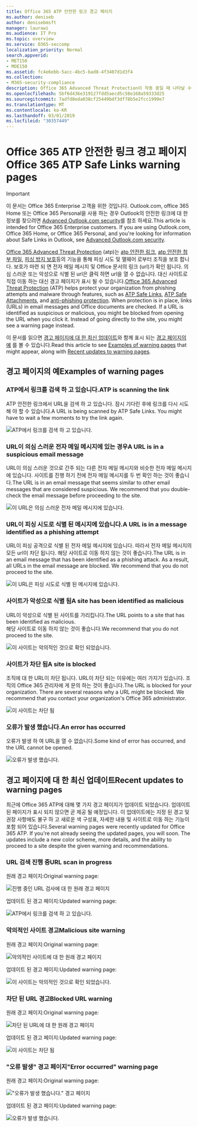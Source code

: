 ```yaml
---
title: Office 365 ATP 안전한 링크 경고 페이지
ms.author: deniseb
author: denisebmsft
manager: laurawi
ms.audience: IT Pro
ms.topic: overview
ms.service: O365-seccomp
localization_priority: Normal
search.appverid:
- MET150
- MOE150
ms.assetid: fc4e6ebb-5acc-4bc5-bad8-4f3407d1d3f4
ms.collection:
- M365-security-compliance
description: Office 365 Advanced Threat Protection이 작동 중일 때 나타날 수 있는 경고 페이지에 대 한 개요를 가져옵니다.
ms.openlocfilehash: 5bf6d436e319127fdd5aecd5c58e168a59333d25
ms.sourcegitcommit: 7adfd8eda038cf25449bdf3df78b5e2fcc1999e7
ms.translationtype: MT
ms.contentlocale: ko-KR
ms.lasthandoff: 03/01/2019
ms.locfileid: "30357449"
---
```

# <a name="office-365-atp-safe-links-warning-pages"></a><span data-ttu-id="70c57-103">Office 365 ATP 안전한 링크 경고 페이지</span><span class="sxs-lookup"><span data-stu-id="70c57-103">Office 365 ATP Safe Links warning pages</span></span>

> [!IMPORTANT]
> <span data-ttu-id="70c57-p101">이 문서는 Office 365 Enterprise 고객을 위한 것입니다. Outlook.com, office 365 Home 또는 Office 365 Personal을 사용 하는 경우 Outlook의 안전한 링크에 대 한 정보를 찾으려면 [Advanced Outlook.com security](https://support.office.com/article/advanced-outlook-com-security-for-office-365-subscribers-882d2243-eab9-4545-a58a-b36fee4a46e2)를 참조 하세요.</span><span class="sxs-lookup"><span data-stu-id="70c57-p101">This article is intended for Office 365 Enterprise customers. If you are using Outlook.com, Office 365 Home, or Office 365 Personal, and you're looking for information about Safe Links in Outlook, see [Advanced Outlook.com security](https://support.office.com/article/advanced-outlook-com-security-for-office-365-subscribers-882d2243-eab9-4545-a58a-b36fee4a46e2).</span></span>

<span data-ttu-id="70c57-p102">[Office 365 Advanced Threat Protection](office-365-atp.md) (atp)는 [atp 안전한 링크](atp-safe-links.md), [atp 안전한 첨부 파일](atp-safe-attachments.md), [피싱 방지 보호](anti-phishing-protection.md)등의 기능을 통해 피싱 시도 및 맬웨어 로부터 조직을 보호 합니다. 보호가 마련 되 면 전자 메일 메시지 및 Office 문서의 링크 (url)가 확인 됩니다. 의심 스러운 또는 악성으로 식별 된 url은 클릭 하면 url을 열 수 없습니다. 대신 사이트로 직접 이동 하는 대신 경고 페이지가 표시 될 수 있습니다.</span><span class="sxs-lookup"><span data-stu-id="70c57-p102">[Office 365 Advanced Threat Protection](office-365-atp.md) (ATP) helps protect your organization from phishing attempts and malware through features, such as [ATP Safe Links](atp-safe-links.md), [ATP Safe Attachments](atp-safe-attachments.md), and [anti-phishing protection](anti-phishing-protection.md). When protection is in place, links (URLs) in email messages and Office documents are checked. If a URL is identified as suspicious or malicious, you might be blocked from opening the URL when you click it. Instead of going directly to the site, you might see a warning page instead.</span></span> 
  
<span data-ttu-id="70c57-110">이 문서를 읽으면 [경고 페이지에 대 한 최신 업데이트](atp-safe-links-warning-pages.md#updates)와 함께 표시 되는 [경고 페이지의 예](atp-safe-links-warning-pages.md#examples) 를 볼 수 있습니다.</span><span class="sxs-lookup"><span data-stu-id="70c57-110">Read this article to see [Examples of warning pages](atp-safe-links-warning-pages.md#examples) that might appear, along with [Recent updates to warning pages](atp-safe-links-warning-pages.md#updates).</span></span>
  
## <a name="examples-of-warning-pages"></a><span data-ttu-id="70c57-111">경고 페이지의 예</span><span class="sxs-lookup"><span data-stu-id="70c57-111">Examples of warning pages</span></span>

### <a name="atp-is-scanning-the-link"></a><span data-ttu-id="70c57-112">ATP에서 링크를 검색 하 고 있습니다.</span><span class="sxs-lookup"><span data-stu-id="70c57-112">ATP is scanning the link</span></span>

<span data-ttu-id="70c57-p103">ATP 안전한 링크에서 URL을 검색 하 고 있습니다. 잠시 기다린 후에 링크를 다시 시도해 야 할 수 있습니다.</span><span class="sxs-lookup"><span data-stu-id="70c57-p103">A URL is being scanned by ATP Safe Links. You might have to wait a few moments to try the link again.</span></span>

![ATP에서 링크를 검색 하 고 있습니다.](media/ee8dd5ed-6b91-4248-b054-12b719e8d0ed.png)

### <a name="a-url-is-in-a-suspicious-email-message"></a><span data-ttu-id="70c57-116">URL이 의심 스러운 전자 메일 메시지에 있는 경우</span><span class="sxs-lookup"><span data-stu-id="70c57-116">A URL is in a suspicious email message</span></span>

<span data-ttu-id="70c57-p104">URL이 의심 스러운 것으로 간주 되는 다른 전자 메일 메시지와 비슷한 전자 메일 메시지에 있습니다. 사이트를 진행 하기 전에 전자 메일 메시지를 두 번 확인 하는 것이 좋습니다.</span><span class="sxs-lookup"><span data-stu-id="70c57-p104">The URL is in an email message that seems similar to other email messages that are considered suspicious. We recommend that you double-check the email message before proceeding to the site.</span></span>

![이 URL은 의심 스러운 전자 메일 메시지에 있습니다.](media/33f57923-23e3-4b0f-838b-6ad589ba897b.png)

### <a name="a-url-is-in-a-message-identified-as-a-phishing-attempt"></a><span data-ttu-id="70c57-120">URL이 피싱 시도로 식별 된 메시지에 있습니다.</span><span class="sxs-lookup"><span data-stu-id="70c57-120">A URL is in a message identified as a phishing attempt</span></span>

<span data-ttu-id="70c57-p105">URL이 피싱 공격으로 식별 된 전자 메일 메시지에 있습니다. 따라서 전자 메일 메시지의 모든 url이 차단 됩니다. 해당 사이트로 이동 하지 않는 것이 좋습니다.</span><span class="sxs-lookup"><span data-stu-id="70c57-p105">The URL is in an email message that has been identified as a phishing attack. As a result, all URLs in the email message are blocked. We recommend that you do not proceed to the site.</span></span>

![이 URL은 피싱 시도로 식별 된 메시지에 있습니다.](media/6e544a28-0604-4821-aba6-d5a57bb917e5.png)

### <a name="a-site-has-been-identified-as-malicious"></a><span data-ttu-id="70c57-125">사이트가 악성으로 식별 됨</span><span class="sxs-lookup"><span data-stu-id="70c57-125">A site has been identified as malicious</span></span>

<span data-ttu-id="70c57-126">URL이 악성으로 식별 된 사이트를 가리킵니다.</span><span class="sxs-lookup"><span data-stu-id="70c57-126">The URL points to a site that has been identified as malicious.</span></span>  <br/> <span data-ttu-id="70c57-127">해당 사이트로 이동 하지 않는 것이 좋습니다.</span><span class="sxs-lookup"><span data-stu-id="70c57-127">We recommend that you do not proceed to the site.</span></span>

![이 사이트는 악의적인 것으로 확인 되었습니다.](media/058883c8-23f0-4672-9c1c-66b084796177.png)

### <a name="a-site-is-blocked"></a><span data-ttu-id="70c57-129">사이트가 차단 됨</span><span class="sxs-lookup"><span data-stu-id="70c57-129">A site is blocked</span></span>

<span data-ttu-id="70c57-p106">조직에 대 한 URL이 차단 됩니다. URL이 차단 되는 이유에는 여러 가지가 있습니다. 조직의 Office 365 관리자에 게 문의 하는 것이 좋습니다.</span><span class="sxs-lookup"><span data-stu-id="70c57-p106">The URL is blocked for your organization. There are several reasons why a URL might be blocked. We recommend that you contact your organization's Office 365 administrator.</span></span>

![이 사이트는 차단 됨](media/6b4bda2d-a1e6-419e-8b10-588e83c3af3f.png)

### <a name="an-error-has-occurred"></a><span data-ttu-id="70c57-134">오류가 발생 했습니다.</span><span class="sxs-lookup"><span data-stu-id="70c57-134">An error has occurred</span></span>

<span data-ttu-id="70c57-135">오류가 발생 하 여 URL을 열 수 없습니다.</span><span class="sxs-lookup"><span data-stu-id="70c57-135">Some kind of error has occurred, and the URL cannot be opened.</span></span>

![오류가 발생 했습니다.](media/2f7465a4-1cf4-4c1c-b7d4-3c07e4b795b4.png)

## <a name="recent-updates-to-warning-pages"></a><span data-ttu-id="70c57-137">경고 페이지에 대 한 최신 업데이트</span><span class="sxs-lookup"><span data-stu-id="70c57-137">Recent updates to warning pages</span></span>

<span data-ttu-id="70c57-p107">최근에 Office 365 ATP에 대해 몇 가지 경고 페이지가 업데이트 되었습니다. 업데이트 된 페이지가 표시 되지 않으면 곧 제공 될 예정입니다. 이 업데이트에는 지정 된 경고 및 권장 사항에도 불구 하 고 새로운 색 구성표, 자세한 내용 및 사이트로 이동 하는 기능이 포함 되어 있습니다.</span><span class="sxs-lookup"><span data-stu-id="70c57-p107">Several warning pages were recently updated for Office 365 ATP. If you're not already seeing the updated pages, you will soon. The updates include a new color scheme, more details, and the ability to proceed to a site despite the given warning and recommendations.</span></span>

### <a name="url-scan-in-progress"></a><span data-ttu-id="70c57-141">URL 검색 진행 중</span><span class="sxs-lookup"><span data-stu-id="70c57-141">URL scan in progress</span></span>

<span data-ttu-id="70c57-142">원래 경고 페이지:</span><span class="sxs-lookup"><span data-stu-id="70c57-142">Original warning page:</span></span>

![진행 중인 URL 검사에 대 한 원래 경고 페이지](media/04368763-763f-43d6-94a4-a48291d36893.png)

<span data-ttu-id="70c57-144">업데이트 된 경고 페이지:</span><span class="sxs-lookup"><span data-stu-id="70c57-144">Updated warning page:</span></span>

![ATP에서 링크를 검색 하 고 있습니다.](media/ee8dd5ed-6b91-4248-b054-12b719e8d0ed.png)

### <a name="malicious-site-warning"></a><span data-ttu-id="70c57-146">악의적인 사이트 경고</span><span class="sxs-lookup"><span data-stu-id="70c57-146">Malicious site warning</span></span>

<span data-ttu-id="70c57-147">원래 경고 페이지:</span><span class="sxs-lookup"><span data-stu-id="70c57-147">Original warning page:</span></span>

![악의적인 사이트에 대 한 원래 경고 페이지](media/b9efda09-6dd8-46ef-82cb-56e4d538b8f5.png)

<span data-ttu-id="70c57-149">업데이트 된 경고 페이지:</span><span class="sxs-lookup"><span data-stu-id="70c57-149">Updated warning page:</span></span>

![이 사이트는 악의적인 것으로 확인 되었습니다.](media/058883c8-23f0-4672-9c1c-66b084796177.png)

### <a name="blocked-url-warning"></a><span data-ttu-id="70c57-151">차단 된 URL 경고</span><span class="sxs-lookup"><span data-stu-id="70c57-151">Blocked URL warning</span></span>

<span data-ttu-id="70c57-152">원래 경고 페이지:</span><span class="sxs-lookup"><span data-stu-id="70c57-152">Original warning page:</span></span>

![차단 된 URL에 대 한 원래 경고 페이지](media/3d6ba028-30bf-45fc-958e-d3aad3defc83.png)

<span data-ttu-id="70c57-154">업데이트 된 경고 페이지:</span><span class="sxs-lookup"><span data-stu-id="70c57-154">Updated warning page:</span></span>

![이 사이트는 차단 됨](media/6b4bda2d-a1e6-419e-8b10-588e83c3af3f.png)

### <a name="error-occurred-warning-page"></a><span data-ttu-id="70c57-156">"오류 발생" 경고 페이지</span><span class="sxs-lookup"><span data-stu-id="70c57-156">"Error occurred" warning page</span></span>

<span data-ttu-id="70c57-157">원래 경고 페이지:</span><span class="sxs-lookup"><span data-stu-id="70c57-157">Original warning page:</span></span>

!["오류가 발생 했습니다." 경고 페이지](media/9aaa4383-2f23-48be-bdaa-8efbcb2acc70.png)

<span data-ttu-id="70c57-159">업데이트 된 경고 페이지:</span><span class="sxs-lookup"><span data-stu-id="70c57-159">Updated warning page:</span></span>

![오류가 발생 했습니다.](media/2f7465a4-1cf4-4c1c-b7d4-3c07e4b795b4.png)
   
